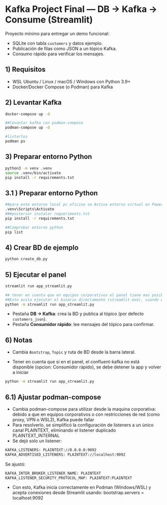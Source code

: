 # Kafka  Project Final — DB → Kafka → Consume (Streamlit)

Proyecto mínimo para entregar un demo funcional:
- SQLite con tabla `customers` y datos ejemplo.
- Publicación de filas como JSON a un tópico Kafka.
- Consumo rápido para verificar los mensajes.

## 1) Requisitos
- WSL Ubuntu / Linux / macOS / Windows con Python 3.9+
- Docker/Docker Compose (o Podman) para Kafka

## 2) Levantar Kafka 
```bash
docker-compose up -d
```
```bash
##levantar kafka con podman-compose
podman-compose up -d
```
```bash
#listarlos
podman ps
```
## 3) Preparar entorno Python
```bash
python3 -m venv .venv
source .venv/bin/activate
pip install -r requirements.txt
```
## 3.1 ) Preparar entorno Python
```bash
##para este entorno local pc oficina se Activa entorno virtual en PowerShell (Windows) asi:
.venv\Scripts\Activate
###posterior instalar requeriments.txt
pip install -r requirements.txt
```
```bash
##Comprobar entorno python
pip list
```

## 4) Crear BD de ejemplo
```bash
python create_db.py
```

## 5) Ejecutar el panel
```bash
streamlit run app_streamlit.py
```
```bash
## tener en cuenta que en equipos corporativos el panel tiene mas posibilidad de ejecutarse con el siguiente comando:
##Esto evita ejecutar el binario directamente (streamlit.exe), usando en su lugar el intérprete Python del entorno virtual.
python -m streamlit run app_streamlit.py

```

- Pestaña **DB → Kafka**: crea la BD y publica al tópico (por defecto `customers_json`).
- Pestaña **Consumidor rápido**: lee mensajes del tópico para confirmar.

## 6) Notas
- Cambia `Bootstrap`, `Topic` y ruta de BD desde la barra lateral.

- Tener en cuenta que si en el panel, el confluent-kafka no está disponible (opcion:  Consumidor rápido), se debe detener la app y  volver a iniciar
```bash
python -m streamlit run app_streamlit.py
```
## 6.1) Ajustar podman-compose
- Cambia podman-compose para utilizar desde la maquina corporativa: debido a que en equipos corporativos o con restricciones de red (como proxy, VPN o WSL2), Kafka puede fallar 
- Para resolverlo, se simplificó la configuración de listeners a un único canal PLAINTEXT, eliminando el listener duplicado PLAINTEXT_INTERNAL
- Se dejó solo un listener:
```bash
KAFKA_LISTENERS: PLAINTEXT://0.0.0.0:9092
KAFKA_ADVERTISED_LISTENERS: PLAINTEXT://localhost:9092
```
Se ajustó:
```bash
KAFKA_INTER_BROKER_LISTENER_NAME: PLAINTEXT
KAFKA_LISTENER_SECURITY_PROTOCOL_MAP: PLAINTEXT:PLAINTEXT
```
- Con esto, Kafka inicia correctamente en Podman (Windows/WSL) y acepta conexiones desde Streamlit usando: bootstrap.servers = localhost:9092
